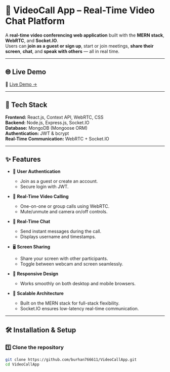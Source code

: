 # 🎥 VideoCall App – Real-Time Video Chat Platform

A **real-time video conferencing web application** built with the **MERN stack**, **WebRTC**, and **Socket.IO**.  
Users can **join as a guest or sign up**, start or join meetings, **share their screen**, **chat**, and **speak with others** — all in real time.

---

## 🌐 Live Demo
🔗 [Live Demo →](https://gregarious-empanada-00a21c.netlify.app)

---

## 🚀 Tech Stack

**Frontend:** React.js, Context API, WebRTC, CSS  
**Backend:** Node.js, Express.js, Socket.IO  
**Database:** MongoDB (Mongoose ORM)  
**Authentication:** JWT & bcrypt  
**Real-Time Communication:** WebRTC + Socket.IO  

---

## ✨ Features

- 🔐 **User Authentication**
  - Join as a guest or create an account.
  - Secure login with JWT.

- 🎥 **Real-Time Video Calling**
  - One-on-one or group calls using WebRTC.
  - Mute/unmute and camera on/off controls.

- 💬 **Real-Time Chat**
  - Send instant messages during the call.
  - Displays username and timestamps.

- 🖥️ **Screen Sharing**
  - Share your screen with other participants.
  - Toggle between webcam and screen seamlessly.

- 📱 **Responsive Design**
  - Works smoothly on both desktop and mobile browsers.

- 🧠 **Scalable Architecture**
  - Built on the MERN stack for full-stack flexibility.
  - Socket.IO ensures low-latency real-time communication.

---

## 🛠️ Installation & Setup

### 1️⃣ Clone the repository
```bash
git clone https://github.com/burhan766611/VideoCallApp.git
cd VideoCallApp
